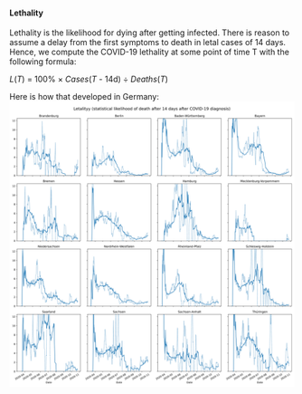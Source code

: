 #### Lethality

Lethality is the likelihood for dying after getting infected.
There is reason to assume a delay from the first symptoms to death in letal cases of 14 days. Hence, we compute the COVID-19 lethality at some point of time T with the following formula:

*L*(*T*) = 100% × *Cases*(*T* - 14d) ÷ *Deaths*(*T*)

Here is how that developed in Germany:
![Lethality chart for Germany](../img/lethality.svg)
